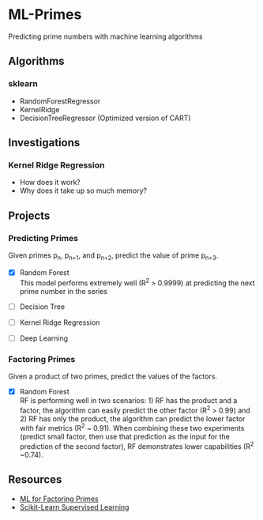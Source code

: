 # ML-Primes
Predicting prime numbers with machine learning algorithms

## Algorithms
### sklearn
 - RandomForestRegressor
 - KernelRidge
 - DecisionTreeRegressor (Optimized version of CART)
 
## Investigations
### Kernel Ridge Regression
 - How does it work?
 - Why does it take up so much memory?

## Projects
### Predicting Primes
Given primes p<sub>n</sub>, p<sub>n+1</sub>, and p<sub>n+2</sub>, predict the value of prime p<sub>n+3</sub>.
 - [x] Random Forest   
     This model performs extremely well (R<sup>2</sup> > 0.9999) at predicting the next prime number in the series
 - [ ] Decision Tree
 - [ ] Kernel Ridge Regression
 - [ ] Deep Learning
 

### Factoring Primes
Given a product of two primes, predict the values of the factors.
 - [x] Random Forest  
     RF is performing well in two scenarios: 1) RF has the product and a factor, the algorithm can easily predict the other factor (R<sup>2</sup> > 0.99) and 2) RF has only the product, the algorithm can predict the lower factor with fair metrics (R<sup>2</sup> ~ 0.91). When combining these two experiments (predict small factor, then use that prediction as the input for the prediction of the second factor), RF demonstrates lower capabilities (R<sup>2</sup> ~0.74). 

## Resources
 - [ML for Factoring Primes](https://www.datasciencecentral.com/profiles/blogs/factoring-massive-numbers-a-new-machine-learning-approach)
 - [Scikit-Learn Supervised Learning](https://scikit-learn.org/stable/supervised_learning.html#supervised-learning)
